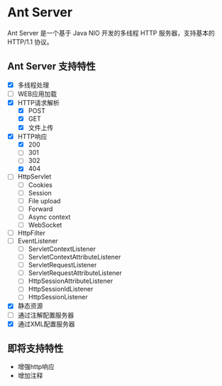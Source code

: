 # Ant Server

Ant Server 是一个基于 Java NIO 开发的多线程 HTTP 服务器，支持基本的 HTTP/1.1 协议。

## Ant Server 支持特性

- [x] 多线程处理
- [ ] WEB应用加载
- [x] HTTP请求解析
    - [x] POST
    - [x] GET
    - [x] 文件上传
- [x] HTTP响应
    - [x] 200
    - [ ] 301
    - [ ] 302
    - [x] 404
- [ ] HttpServlet
    - [ ] Cookies
    - [ ] Session
    - [ ] File upload
    - [ ] Forward
    - [ ] Async context
    - [ ] WebSocket
- [ ] HttpFilter
- [ ] EventListener
    - [ ] ServletContextListener
    - [ ] ServletContextAttributeListener
    - [ ] ServletRequestListener
    - [ ] ServletRequestAttributeListener
    - [ ] HttpSessionAttributeListener
    - [ ] HttpSessionIdListener
    - [ ] HttpSessionListener
- [x] 静态资源
- [ ] 通过注解配置服务器
- [x] 通过XML配置服务器

## 即将支持特性

+ 增强http响应
+ 增加注释

